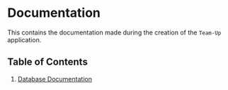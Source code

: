 # Documentation
This contains the documentation made during the creation of the `Team-Up` application.
## Table of Contents

1. [Database Documentation](https://github.com/gaurikapoplai21/Microsoft-Engage-2021/blob/master/documentation/DatabaseDocumentation.md)

